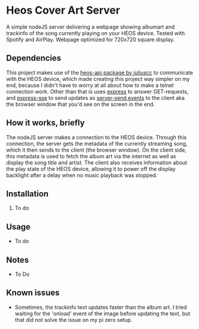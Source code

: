 # Heos Cover Art Server

A simple nodeJS server delivering a webpage showing albumart and trackinfo of the song currently playing on your HEOS device. Tested with Spotify and AirPlay. Webpage optimized for 720x720 square display.

## Dependencies
This project makes use of the [heos-api package by juliuscc](https://www.npmjs.com/package/heos-api) to communicate with the HEOS device, which made creating this project way simpler on my end, because I didn't have to worry at all about how to make a telnet connection work. Other than that is uses [express](https://www.npmjs.com/package/express) to answer GET-requests, and [express-sse](https://www.npmjs.com/package/express-sse) to send updates as [server-send events](https://developer.mozilla.org/en-US/docs/Web/API/Server-sent_events) to the client aka the browser window that you'd see on the screen in the end.

## How it works, briefly
The nodeJS server makes a connection to the HEOS device. Through this connection, the server gets the metadata of the currently streaming song, which it then sends to the client (the browser window). On the client side, this metadata is used to fetch the album art via the internet as well as display the song title and artist. The client also receives information about the play state of the HEOS device, allowing it to power off the display backlight after a delay when no music playback was stopped.
## Installation
1. To do

## Usage
- To do

## Notes
- To Do

## Known issues
- Sometimes, the trackinfo text updates faster than the album art. I tried waiting for the 'onload' event of the image before updating the text, but that did not solve the issue on my pi zero setup.